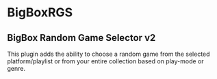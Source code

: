 # BigBoxRGS
## BigBox Random Game Selector v2
This plugin adds the ability to choose a random game from the selected platform/playlist or from your entire collection based on play-mode or genre.
